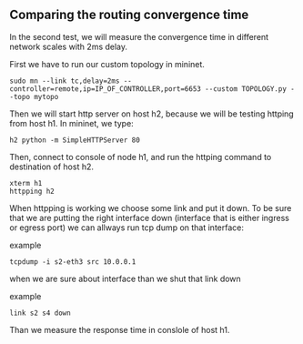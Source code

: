 ## Comparing the routing convergence time

In the second test, we will measure the convergence time in different network scales with 2ms delay.

First we have to run our custom topology in mininet.

```
sudo mn --link tc,delay=2ms --controller=remote,ip=IP_OF_CONTROLLER,port=6653 --custom TOPOLOGY.py --topo mytopo
```

Then we will start http server on host h2, because we will be testing httping from host h1. In mininet, we type:

```
h2 python -m SimpleHTTPServer 80
```

Then, connect to console of node h1, and run the httping command to destination of host h2. 

```
xterm h1
httpping h2
```

When httpping is working we choose some link and put it down. To be sure that we are putting the right interface down (interface that is either ingress or egress port) we can allways run tcp dump on that interface:

example

```
tcpdump -i s2-eth3 src 10.0.0.1
```

when we are sure about interface than we shut that link down

example
```
link s2 s4 down
```

Than we measure the response time in conslole of host h1.

